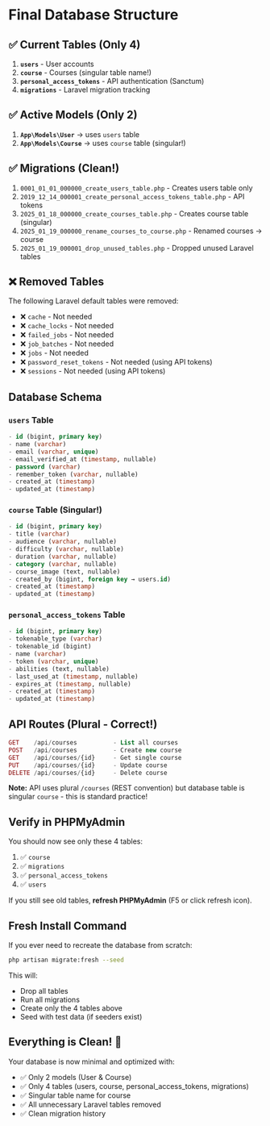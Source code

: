 # Final Database Structure

## ✅ Current Tables (Only 4)

1. **`users`** - User accounts
2. **`course`** - Courses (singular table name!)
3. **`personal_access_tokens`** - API authentication (Sanctum)
4. **`migrations`** - Laravel migration tracking

## ✅ Active Models (Only 2)

1. **`App\Models\User`** → uses `users` table
2. **`App\Models\Course`** → uses `course` table (singular!)

## ✅ Migrations (Clean!)

1. `0001_01_01_000000_create_users_table.php` - Creates users table only
2. `2019_12_14_000001_create_personal_access_tokens_table.php` - API tokens
3. `2025_01_18_000000_create_courses_table.php` - Creates course table (singular)
4. `2025_01_19_000000_rename_courses_to_course.php` - Renamed courses → course
5. `2025_01_19_000001_drop_unused_tables.php` - Dropped unused Laravel tables

## ❌ Removed Tables

The following Laravel default tables were removed:
- ❌ `cache` - Not needed
- ❌ `cache_locks` - Not needed
- ❌ `failed_jobs` - Not needed
- ❌ `job_batches` - Not needed
- ❌ `jobs` - Not needed
- ❌ `password_reset_tokens` - Not needed (using API tokens)
- ❌ `sessions` - Not needed (using API tokens)

## Database Schema

### `users` Table
```sql
- id (bigint, primary key)
- name (varchar)
- email (varchar, unique)
- email_verified_at (timestamp, nullable)
- password (varchar)
- remember_token (varchar, nullable)
- created_at (timestamp)
- updated_at (timestamp)
```

### `course` Table (Singular!)
```sql
- id (bigint, primary key)
- title (varchar)
- audience (varchar, nullable)
- difficulty (varchar, nullable)
- duration (varchar, nullable)
- category (varchar, nullable)
- course_image (text, nullable)
- created_by (bigint, foreign key → users.id)
- created_at (timestamp)
- updated_at (timestamp)
```

### `personal_access_tokens` Table
```sql
- id (bigint, primary key)
- tokenable_type (varchar)
- tokenable_id (bigint)
- name (varchar)
- token (varchar, unique)
- abilities (text, nullable)
- last_used_at (timestamp, nullable)
- expires_at (timestamp, nullable)
- created_at (timestamp)
- updated_at (timestamp)
```

## API Routes (Plural - Correct!)

```php
GET    /api/courses          - List all courses
POST   /api/courses          - Create new course
GET    /api/courses/{id}     - Get single course
PUT    /api/courses/{id}     - Update course
DELETE /api/courses/{id}     - Delete course
```

**Note:** API uses plural `/courses` (REST convention) but database table is singular `course` - this is standard practice!

## Verify in PHPMyAdmin

You should now see only these 4 tables:
1. ✅ `course`
2. ✅ `migrations`
3. ✅ `personal_access_tokens`
4. ✅ `users`

If you still see old tables, **refresh PHPMyAdmin** (F5 or click refresh icon).

## Fresh Install Command

If you ever need to recreate the database from scratch:

```bash
php artisan migrate:fresh --seed
```

This will:
- Drop all tables
- Run all migrations
- Create only the 4 tables above
- Seed with test data (if seeders exist)

## Everything is Clean! 🎉

Your database is now minimal and optimized with:
- ✅ Only 2 models (User & Course)
- ✅ Only 4 tables (users, course, personal_access_tokens, migrations)
- ✅ Singular table name for course
- ✅ All unnecessary Laravel tables removed
- ✅ Clean migration history
